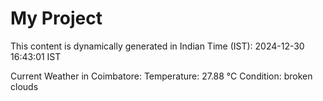 # My Project

This content is dynamically generated in Indian Time (IST): 2024-12-30 16:43:01 IST


Current Weather in Coimbatore:
Temperature: 27.88 °C
Condition: broken clouds
